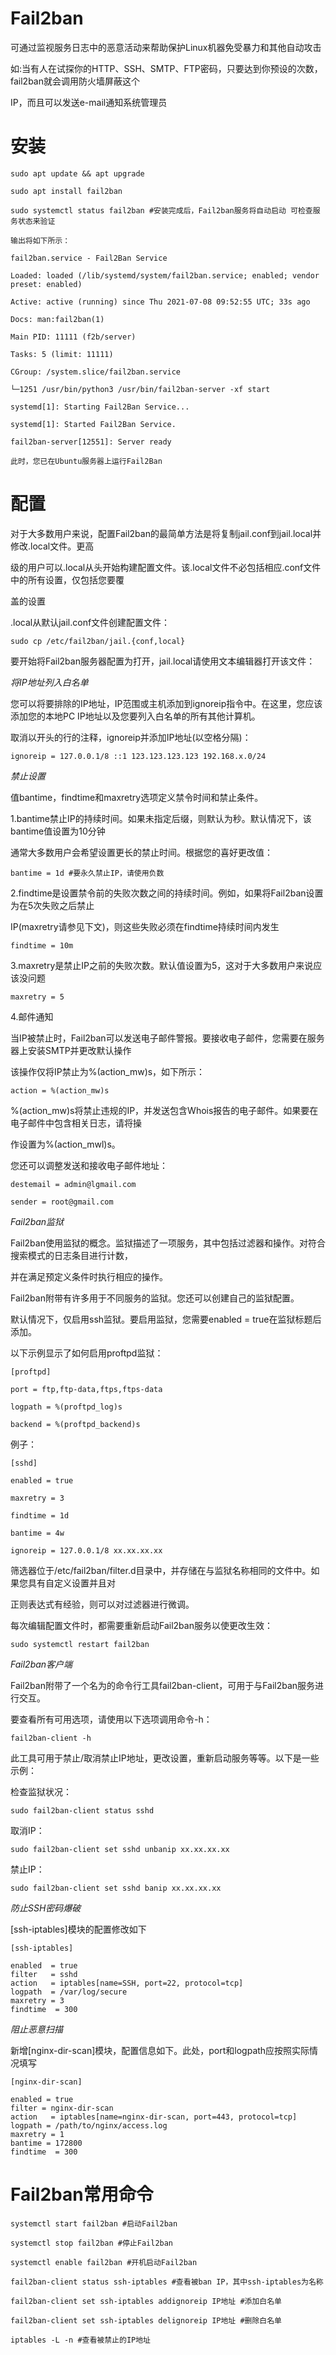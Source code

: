 # Fail2ban

可通过监视服务日志中的恶意活动来帮助保护Linux机器免受暴力和其他自动攻击

如:当有人在试探你的HTTP、SSH、SMTP、FTP密码，只要达到你预设的次数，fail2ban就会调用防火墙屏蔽这个

IP，而且可以发送e-mail通知系统管理员

# 安装

    sudo apt update && apt upgrade

    sudo apt install fail2ban

    sudo systemctl status fail2ban #安装完成后，Fail2ban服务将自动启动 可检查服务状态来验证

    输出将如下所示：

    fail2ban.service - Fail2Ban Service

    Loaded: loaded (/lib/systemd/system/fail2ban.service; enabled; vendor preset: enabled)

    Active: active (running) since Thu 2021-07-08 09:52:55 UTC; 33s ago

    Docs: man:fail2ban(1)

    Main PID: 11111 (f2b/server)

    Tasks: 5 (limit: 11111)

    CGroup: /system.slice/fail2ban.service

    └─1251 /usr/bin/python3 /usr/bin/fail2ban-server -xf start

    systemd[1]: Starting Fail2Ban Service...

    systemd[1]: Started Fail2Ban Service.

    fail2ban-server[12551]: Server ready

    此时，您已在Ubuntu服务器上运行Fail2Ban

# 配置

对于大多数用户来说，配置Fail2ban的最简单方法是将复制jail.conf到jail.local并修改.local文件。更高

级的用户可以.local从头开始构建配置文件。该.local文件不必包括相应.conf文件中的所有设置，仅包括您要覆

盖的设置

.local从默认jail.conf文件创建配置文件：

    sudo cp /etc/fail2ban/jail.{conf,local}

要开始将Fail2ban服务器配置为打开，jail.local请使用文本编辑器打开该文件：

*将IP地址列入白名单*

您可以将要排除的IP地址，IP范围或主机添加到ignoreip指令中。在这里，您应该添加您的本地PC IP地址以及您要列入白名单的所有其他计算机。

取消以开头的行的注释，ignoreip并添加IP地址(以空格分隔)：

    ignoreip = 127.0.0.1/8 ::1 123.123.123.123 192.168.x.0/24

*禁止设置*

值bantime，findtime和maxretry选项定义禁令时间和禁止条件。

1.bantime禁止IP的持续时间。如果未指定后缀，则默认为秒。默认情况下，该bantime值设置为10分钟

通常大多数用户会希望设置更长的禁止时间。根据您的喜好更改值：

    bantime = 1d #要永久禁止IP，请使用负数


2.findtime是设置禁令前的失败次数之间的持续时间。例如，如果将Fail2ban设置为在5次失败之后禁止

IP(maxretry请参见下文)，则这些失败必须在findtime持续时间内发生

    findtime = 10m

3.maxretry是禁止IP之前的失败次数。默认值设置为5，这对于大多数用户来说应该没问题

    maxretry = 5

4.邮件通知

当IP被禁止时，Fail2ban可以发送电子邮件警报。要接收电子邮件，您需要在服务器上安装SMTP并更改默认操作

该操作仅将IP禁止为%(action_mw)s，如下所示：

    action = %(action_mw)s

%(action_mw)s将禁止违规的IP，并发送包含Whois报告的电子邮件。如果要在电子邮件中包含相关日志，请将操

作设置为%(action_mwl)s。

您还可以调整发送和接收电子邮件地址：

    destemail = admin@lgmail.com

    sender = root@gmail.com

*Fail2ban监狱*

Fail2ban使用监狱的概念。监狱描述了一项服务，其中包括过滤器和操作。对符合搜索模式的日志条目进行计数，

并在满足预定义条件时执行相应的操作。

Fail2ban附带有许多用于不同服务的监狱。您还可以创建自己的监狱配置。

默认情况下，仅启用ssh监狱。要启用监狱，您需要enabled = true在监狱标题后添加。

以下示例显示了如何启用proftpd监狱：

    [proftpd]

    port = ftp,ftp-data,ftps,ftps-data

    logpath = %(proftpd_log)s

    backend = %(proftpd_backend)s

例子：

    [sshd]

    enabled = true

    maxretry = 3

    findtime = 1d

    bantime = 4w

    ignoreip = 127.0.0.1/8 xx.xx.xx.xx

筛选器位于/etc/fail2ban/filter.d目录中，并存储在与监狱名称相同的文件中。如果您具有自定义设置并且对

正则表达式有经验，则可以对过滤器进行微调。

每次编辑配置文件时，都需要重新启动Fail2ban服务以使更改生效：

    sudo systemctl restart fail2ban

*Fail2ban客户端*

Fail2ban附带了一个名为的命令行工具fail2ban-client，可用于与Fail2ban服务进行交互。

要查看所有可用选项，请使用以下选项调用命令-h：

    fail2ban-client -h

此工具可用于禁止/取消禁止IP地址，更改设置，重新启动服务等等。以下是一些示例：

检查监狱状况：

    sudo fail2ban-client status sshd

取消IP：

    sudo fail2ban-client set sshd unbanip xx.xx.xx.xx

禁止IP：

    sudo fail2ban-client set sshd banip xx.xx.xx.xx

*防止SSH密码爆破*

[ssh-iptables]模块的配置修改如下

    [ssh-iptables]

    enabled  = true
    filter   = sshd
    action   = iptables[name=SSH, port=22, protocol=tcp]
    logpath  = /var/log/secure
    maxretry = 3
    findtime  = 300

*阻止恶意扫描*

新增[nginx-dir-scan]模块，配置信息如下。此处，port和logpath应按照实际情况填写

    [nginx-dir-scan]

    enabled = true
    filter = nginx-dir-scan
    action   = iptables[name=nginx-dir-scan, port=443, protocol=tcp]
    logpath = /path/to/nginx/access.log
    maxretry = 1
    bantime = 172800
    findtime  = 300



# Fail2ban常用命令

    systemctl start fail2ban #启动Fail2ban

    systemctl stop fail2ban #停止Fail2ban

    systemctl enable fail2ban #开机启动Fail2ban

    fail2ban-client status ssh-iptables #查看被ban IP，其中ssh-iptables为名称

    fail2ban-client set ssh-iptables addignoreip IP地址 #添加白名单

    fail2ban-client set ssh-iptables delignoreip IP地址 #删除白名单

    iptables -L -n #查看被禁止的IP地址

